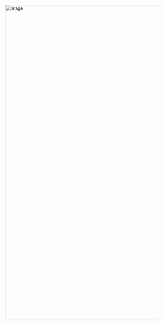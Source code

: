 <img width="1403" height="1027" alt="image" src="https://github.com/user-attachments/assets/f8924a73-69a8-43a6-afeb-2ee3d672c808" />

